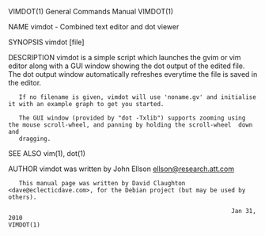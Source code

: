 VIMDOT(1)                                                     General Commands Manual                                                    VIMDOT(1)

NAME
       vimdot - Combined text editor and dot viewer

SYNOPSIS
       vimdot [file]

DESCRIPTION
       vimdot is a simple script which launches the gvim or vim editor along with a GUI window showing the dot output of the edited file.  The dot
       output window automatically refreshes everytime the file is saved in the editor.

       If no filename is given, vimdot will use 'noname.gv' and initialise it with an example graph to get you started.

       The GUI window (provided by "dot -Txlib") supports zooming using the mouse scroll-wheel, and panning by holding the scroll-wheel  down  and
       dragging.

SEE ALSO
       vim(1), dot(1)

AUTHOR
       vimdot was written by John Ellson <ellson@research.att.com>

       This manual page was written by David Claughton <dave@eclecticdave.com>, for the Debian project (but may be used by others).

                                                                   Jan 31, 2010                                                          VIMDOT(1)
